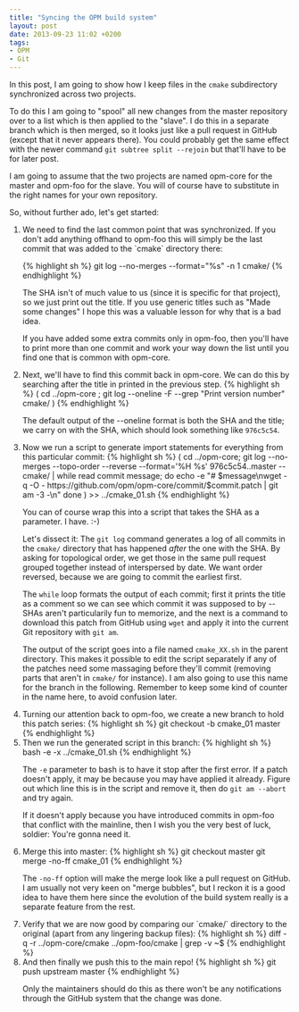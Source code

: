 ```yaml
---
title: "Syncing the OPM build system"
layout: post
date: 2013-09-23 11:02 +0200
tags:
- OPM
- Git
---
```

In this post, I am going to show how I keep files in the `cmake` subdirectory synchronized across two projects.


To do this I am going to "spool" all new changes from the master repository over to a list which is then applied to the "slave". I do this in a separate branch which is then merged, so it looks just like a pull request in GitHub (except that it never appears there). You could probably get the same effect with the newer command `git subtree split --rejoin` but that'll have to be for later post.

I am going to assume that the two projects are named opm-core for the master and opm-foo for the slave. You will of course have to substitute in the right names for your own repository.

So, without further ado, let's get started:

<ol>
<li> We need to find the last common point that was synchronized. If you don't add anything offhand to opm-foo this will simply be the last commit that was added to the `cmake` directory there:

{% highlight sh %}
git log --no-merges --format="%s" -n 1 cmake/
{% endhighlight %}

The SHA isn't of much value to us (since it is specific for that project), so we just print out the title. If you use generic titles such as "Made some changes" I hope this was a valuable lesson for why that is a bad idea.

If you have added some extra commits only in opm-foo, then you'll have to print more than one commit and work your way down the list until you find one that is common with opm-core.

<li> Next, we'll have to find this commit back in opm-core. We can do this by searching after the title in printed in the previous step.
{% highlight sh %}
( cd ../opm-core ; git log --oneline -F --grep "Print version number" cmake/ )
{% endhighlight %}

The default output of the --oneline format is both the SHA and the title; we carry on with the SHA, which should look something like  `976c5c54`.

<li> Now we run a script to generate import statements for everything from this particular commit:
{% highlight sh %}
( cd ../opm-core;
git log --no-merges --topo-order --reverse --format='%H %s' 976c5c54..master -- cmake/ |
while read commit message; do
    echo -e "# $message\nwget -q -O - https://github.com/opm/opm-core/commit/$commit.patch | git am -3 -\n"
done
) >> ../cmake_01.sh
{% endhighlight %}

You can of course wrap this into a script that takes the SHA as a parameter. I have. :-)

Let's dissect it: The `git log` command generates a log of all commits in the `cmake/` directory that has happened *after* the one with the SHA. By asking for topological order, we get those in the same pull request grouped together instead of interspersed by date. We want order reversed, because we are going to commit the earliest first.

The `while` loop formats the output of each commit; first it prints the title as a comment so we can see which commit it was supposed to by -- SHAs aren't particularily fun to memorize, and the next is a command to download this patch from GitHub using `wget` and apply it into the current Git repository with `git am`.

The output of the script goes into a file named `cmake_XX.sh` in the parent directory. This makes it possible to edit the script separately if any of the patches need some massaging before they'll commit (removing parts that aren't in `cmake/` for instance). I am also going to use this name for the branch in the following. Remember to keep some kind of counter in the name here, to avoid confusion later.

<li> Turning our attention back to opm-foo, we create a new branch to hold this patch series:
{% highlight sh %}
git checkout -b cmake_01 master
{% endhighlight %}

<li> Then we run the generated script in this branch:
{% highlight sh %}
bash -e -x ../cmake_01.sh
{% endhighlight %}

The `-e` parameter to bash is to have it stop after the first error. If a patch doesn't apply, it may be because you may have applied it already. Figure out which line this is in the script and remove it, then do `git am --abort` and try again.

If it doesn't apply because you have introduced commits in opm-foo that conflict with the mainline, then I wish you the very best of luck, soldier: You're gonna need it.

<li> Merge this into master:
{% highlight sh %}
git checkout master
git merge -no-ff cmake_01
{% endhighlight %}

The `-no-ff` option will make the merge look like a pull request on GitHub. I am usually not very keen on "merge bubbles", but I reckon it is a good idea to have them here since the evolution of the build system really is a separate feature from the rest.

<li> Verify that we are now good by comparing our `cmake/` directory to the original (apart from any lingering backup files):
{% highlight sh %}
diff -q -r ../opm-core/cmake ../opm-foo/cmake | grep -v ~$
{% endhighlight %}

<li> And then finally we push this to the main repo!
{% highlight sh %}
git push upstream master
{% endhighlight %}

Only the maintainers should do this as there won't be any notifications through the GitHub system that the change was done.